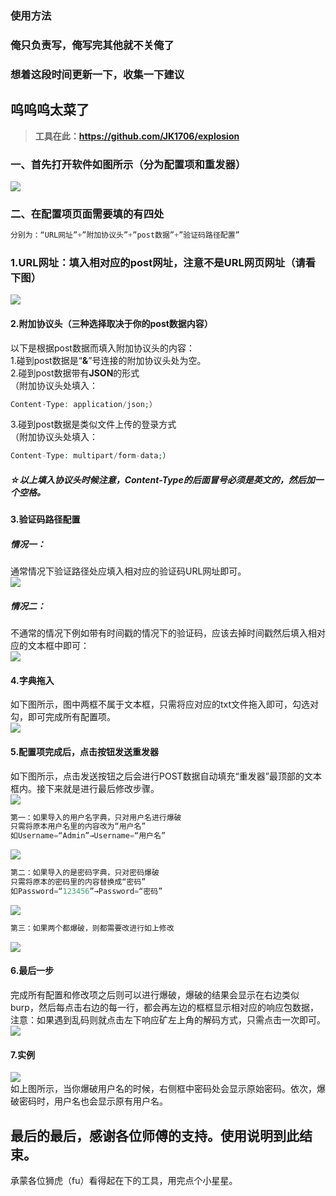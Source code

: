 ### 使用方法

### 俺只负责写，俺写完其他就不关俺了

### 想着这段时间更新一下，收集一下建议

呜呜呜太菜了
------

> **工具在此：<https://github.com/JK1706/explosion>**

### 一、首先打开软件如图所示（分为配置项和重发器）

[![](https://shs3.b.qianxin.com/attack_forum/2021/08/attach-c3f3fd1ee193d595e8e60c1731afce7fffed22d6.png)](https://shs3.b.qianxin.com/attack_forum/2021/08/attach-c3f3fd1ee193d595e8e60c1731afce7fffed22d6.png)

### 二、在配置项页面需要填的有四处

```php
分别为：“URL网址”+”附加协议头”+”post数据”+”验证码路径配置”
```

### 1.URL网址：填入相对应的post网址，注意不是URL网页网址（请看下图）

[![](https://shs3.b.qianxin.com/attack_forum/2021/08/attach-fa9d71fdadf16c78a6962ddbdfe7fc909fe5b1fe.png)](https://shs3.b.qianxin.com/attack_forum/2021/08/attach-fa9d71fdadf16c78a6962ddbdfe7fc909fe5b1fe.png)

#### 2.附加协议头（三种选择取决于你的post数据内容）

以下是根据post数据而填入附加协议头的内容：  
1.碰到post数据是“**&amp;**”号连接的附加协议头处为空。  
2.碰到post数据带有**JSON**的形式  
（附加协议头处填入：

```php
Content-Type: application/json;）
```

3.碰到post数据是类似文件上传的登录方式  
（附加协议头处填入：

```php
Content-Type: multipart/form-data;）
```

##### ☆以上填入协议头时候注意，Content-Type的后面冒号必须是英文的，然后加一个空格。

#### 3.验证码路径配置

##### 情况一：

通常情况下验证路径处应填入相对应的验证码URL网址即可。  
[![](https://shs3.b.qianxin.com/attack_forum/2021/08/attach-9e10565e05ecd59c4341e1846deb476d4ed500d1.png)](https://shs3.b.qianxin.com/attack_forum/2021/08/attach-9e10565e05ecd59c4341e1846deb476d4ed500d1.png)

##### 情况二：

不通常的情况下例如带有时间戳的情况下的验证码，应该去掉时间戳然后填入相对应的文本框中即可：  
[![](https://shs3.b.qianxin.com/attack_forum/2021/08/attach-3a1c49a28f6184b78fec8550f53a59d0082ed9fb.png)](https://shs3.b.qianxin.com/attack_forum/2021/08/attach-3a1c49a28f6184b78fec8550f53a59d0082ed9fb.png)

#### 4.字典拖入

如下图所示，图中两框不属于文本框，只需将应对应的txt文件拖入即可，勾选对勾，即可完成所有配置项。  
[![](https://shs3.b.qianxin.com/attack_forum/2021/08/attach-a20ce166078892307a2d96b4b87e009b2caddab6.png)](https://shs3.b.qianxin.com/attack_forum/2021/08/attach-a20ce166078892307a2d96b4b87e009b2caddab6.png)

#### 5.配置项完成后，点击按钮发送重发器

如下图所示，点击发送按钮之后会进行POST数据自动填充“重发器”最顶部的文本框内。接下来就是进行最后修改步骤。  
[![](https://shs3.b.qianxin.com/attack_forum/2021/08/attach-b9c22583dac3c663bd00510d217067e132176c44.png)](https://shs3.b.qianxin.com/attack_forum/2021/08/attach-b9c22583dac3c663bd00510d217067e132176c44.png)

```php
第一：如果导入的用户名字典，只对用户名进行爆破
只需将原本用户名里的内容改为“用户名”
如Username=“Admin”→Username=“用户名”
```

[![](https://shs3.b.qianxin.com/attack_forum/2021/08/attach-3c47ee29766bc5efb4b5b8d747e61d1e38e335d6.png)](https://shs3.b.qianxin.com/attack_forum/2021/08/attach-3c47ee29766bc5efb4b5b8d747e61d1e38e335d6.png)

```php
第二：如果导入的是密码字典，只对密码爆破
只需将原本的密码里的内容替换成“密码”
如Password=“123456”→Password=“密码”
```

[![](https://shs3.b.qianxin.com/attack_forum/2021/08/attach-c6403b72180e9112d247298a12a4ce127174845b.png)](https://shs3.b.qianxin.com/attack_forum/2021/08/attach-c6403b72180e9112d247298a12a4ce127174845b.png)

```php
第三：如果两个都爆破，则都需要改进行如上修改
```

[![](https://shs3.b.qianxin.com/attack_forum/2021/08/attach-a713d446e0828805bdec1f18baffa865586f421d.png)](https://shs3.b.qianxin.com/attack_forum/2021/08/attach-a713d446e0828805bdec1f18baffa865586f421d.png)

#### 6.最后一步

完成所有配置和修改项之后则可以进行爆破，爆破的结果会显示在右边类似burp，然后每点击右边的每一行，都会再左边的框框显示相对应的响应包数据，  
注意：如果遇到乱码则就点击左下响应矿左上角的解码方式，只需点击一次即可。  
[![](https://shs3.b.qianxin.com/attack_forum/2021/08/attach-ff90412b7bc1a9e26c6867149260b22547e99a31.png)](https://shs3.b.qianxin.com/attack_forum/2021/08/attach-ff90412b7bc1a9e26c6867149260b22547e99a31.png)

#### 7.实例

[![](https://shs3.b.qianxin.com/attack_forum/2021/08/attach-89ff74dd1c6d41849e45711fea297a8d2fb46002.png)](https://shs3.b.qianxin.com/attack_forum/2021/08/attach-89ff74dd1c6d41849e45711fea297a8d2fb46002.png)  
如上图所示，当你爆破用户名的时候，右侧框中密码处会显示原始密码。依次，爆破密码时，用户名也会显示原有用户名。

最后的最后，感谢各位师傅的支持。使用说明到此结束。
-------------------------

承蒙各位狮虎（fu）看得起在下的工具，用完点个小星星。